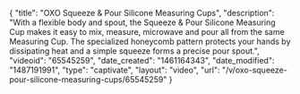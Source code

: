 {
    "title": "OXO Squeeze & Pour Silicone Measuring Cups",
    "description": "With a flexible body and spout, the Squeeze & Pour Silicone Measuring Cup makes it easy to mix, measure, microwave and pour all from the same Measuring Cup. The specialized honeycomb pattern protects your hands by dissipating heat and a simple squeeze forms a precise pour spout.",
    "videoid": "65545259",
    "date_created": "1461164343",
    "date_modified": "1487191991",
    "type": "captivate",
    "layout": "video",
    "url": "\/v\/oxo-squeeze-pour-silicone-measuring-cups\/65545259"
}